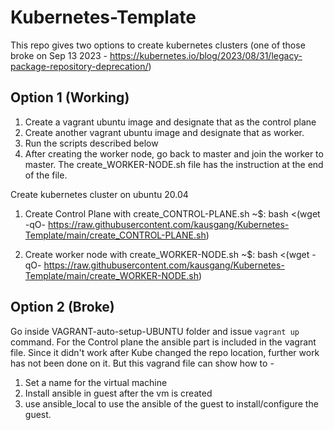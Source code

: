 # Kubernetes-Template

This repo gives two options to create kubernetes clusters (one of those broke on Sep 13 2023 - https://kubernetes.io/blog/2023/08/31/legacy-package-repository-deprecation/)

## Option 1 (Working)

1. Create a vagrant ubuntu image and designate that as the control plane
2. Create another vagrant ubuntu image and designate that as worker.
3. Run the scripts described below
4. After creating the worker node, go back to master and join the worker to master. The create_WORKER-NODE.sh file has the instruction at the end of the file.

Create kubernetes cluster on ubuntu 20.04

1.  Create Control Plane with create_CONTROL-PLANE.sh
    ~$: bash <(wget -qO- https://raw.githubusercontent.com/kausgang/Kubernetes-Template/main/create_CONTROL-PLANE.sh)

2.  Create worker node with create_WORKER-NODE.sh
    ~$: bash <(wget -qO- https://raw.githubusercontent.com/kausgang/Kubernetes-Template/main/create_WORKER-NODE.sh)

## Option 2 (Broke)

Go inside VAGRANT-auto-setup-UBUNTU folder and issue `vagrant up` command. For the Control plane the ansible part is included in the vagrant file. Since it didn't work after Kube changed the repo location, further work has not been done on it. But this vagrand file can show how to -

1. Set a name for the virtual machine
2. Install ansible in guest after the vm is created
3. use ansible_local to use the ansible of the guest to install/configure the guest.
